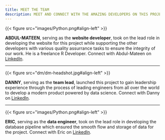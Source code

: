```yaml
---
title: MEET THE TEAM
description: MEET AND CONNECT WITH THE AMAZING DEVELOPERS ON THIS PROJECT
---
```


{{< figure src="images/Python.png#align-left" >}}

**ABDUL-MATEEN**, serving as the **website developer**, took on the lead role in developing the website for this project while supporting the other developers with various quality assurrance tasks to ensure the integrity of our work. He is a freelance R Developer. Connect with Abdul-Mateen on  [LinkedIn](https://www.linkedin.com/in/abdulmateenqamardeen/).

---

{{< figure src="dm/dm-headshot.jpg#align-left" >}}

**DANNY**, serving as the **team lead**, launched this project to gain leadership experience through the process of leading engineers from all over the world to develop a modern product powered by data science. Connect with Danny on [LinkedIn](https://www.linkedin.com/in/drmorris87/).

---

{{< figure src="images/Python.png#align-left" >}}

**ERIC**, serving as the **data engineer**, took on the lead role in developing the database pipeline which ensured the smooth flow and storage of data for the project. Connect with Eric on [LinkedIn](https://www.linkedin.com/in/ericrcaskey/).